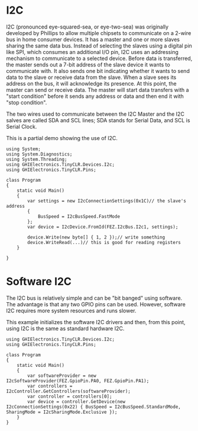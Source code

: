 # I2C

I2C (pronounced eye-squared-sea, or eye-two-sea) was originally developed by Phillips to allow multiple chipsets to communicate on a 2-wire bus in home consumer devices. It has a master and one or more slaves sharing the same data bus. Instead of selecting the slaves using a digital pin like SPI, which consumes an additional I/O pin, I2C uses an addressing mechanism to communicate to a selected device. Before data is transferred, the master sends out a 7-bit address of the slave device it wants to communicate with. It also sends one bit indicating whether it wants to send data to the slave or receive data from the slave. When a slave sees its address on the bus, it will acknowledge its presence. At this point, the master can send or receive data. The master will start data transfers with a "start condition" before it sends any address or data and then end it with "stop condition".

The two wires used to communicate between the I2C Master and the I2C salves are called SDA and SCL lines; SDA stands for Serial Data, and SCL is Serial Clock.

This is a partial demo showing the use of I2C.

```
using System;
using System.Diagnostics;
using System.Threading;
using GHIElectronics.TinyCLR.Devices.I2c;
using GHIElectronics.TinyCLR.Pins;

class Program
{
    static void Main()
    {
        var settings = new I2cConnectionSettings(0x1C)// the slave's address
        {
            BusSpeed = I2cBusSpeed.FastMode
        };
        var device = I2cDevice.FromId(FEZ.I2cBus.I2c1, settings);

        device.Write(new byte[] { 1, 2 });// write something
        device.WriteRead(...)// this is good for reading registers
    }
    
}   
```

# Software I2C

The I2C bus is relatively simple and can be "bit banged" using software. The advantage is that any two GPIO pins can be used. However, software I2C requires more system resources and runs slower.

This example initializes the software I2C drivers and then, from this point, using I2C is the same as standard hardware I2C.

```
using GHIElectronics.TinyCLR.Devices.I2c;
using GHIElectronics.TinyCLR.Pins;

class Program 
{
    static void Main() 
	{
        var softwareProvider = new I2cSoftwareProvider(FEZ.GpioPin.PA0, FEZ.GpioPin.PA1);
        var controllers = I2cController.GetControllers(softwareProvider);
        var controller = controllers[0];
        var device = controller.GetDevice(new I2cConnectionSettings(0x22) { BusSpeed = I2cBusSpeed.StandardMode, SharingMode = I2cSharingMode.Exclusive });
    }
}
```